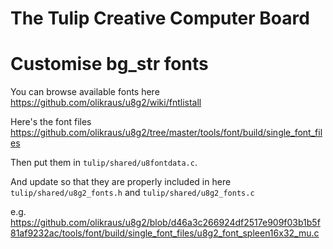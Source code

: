 # The Tulip Creative Computer Board

# Customise bg_str fonts 

You can browse available fonts here https://github.com/olikraus/u8g2/wiki/fntlistall

Here's the font files https://github.com/olikraus/u8g2/tree/master/tools/font/build/single_font_files


Then put them in `tulip/shared/u8fontdata.c`. 

And update so that they are properly included in here `tulip/shared/u8g2_fonts.h` and  `tulip/shared/u8g2_fonts.c`

e.g. https://github.com/olikraus/u8g2/blob/d46a3c266924df2517e909f03b1b5f81af9232ac/tools/font/build/single_font_files/u8g2_font_spleen16x32_mu.c


